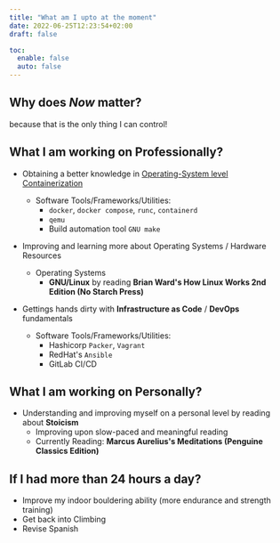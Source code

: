 ```yaml
---
title: "What am I upto at the moment"
date: 2022-06-25T12:23:54+02:00
draft: false

toc:
  enable: false
  auto: false
---
```


## Why does _Now_ matter?

because that is the only thing I can control!


## What I am working on Professionally?

- Obtaining a better knowledge in [Operating-System level Containerization][1]
    - Software Tools/Frameworks/Utilities:
        * `docker`, `docker compose`, `runc`, `containerd`
        * `qemu`
        * Build automation tool `GNU make`

- Improving and learning more about Operating Systems / Hardware Resources
    - Operating Systems
        * __GNU/Linux__ by reading __Brian Ward's How Linux Works 2nd Edition (No Starch Press)__

- Gettings hands dirty with __Infrastructure as Code__ / __DevOps__ fundamentals
    - Software Tools/Frameworks/Utilities:
        * Hashicorp `Packer`, `Vagrant`
        * RedHat's `Ansible`
        * GitLab CI/CD

## What I am working on Personally?

- Understanding and improving myself on a personal level by reading about __Stoicism__
    * Improving upon slow-paced and meaningful reading
    * Currently Reading: __Marcus Aurelius's Meditations (Penguine Classics Edition)__


## If I had more than 24 hours a day?

- Improve my indoor bouldering ability (more endurance and strength training)
- Get back into Climbing
- Revise Spanish

[1]: https://en.wikipedia.org/wiki/Containerization_(computing)